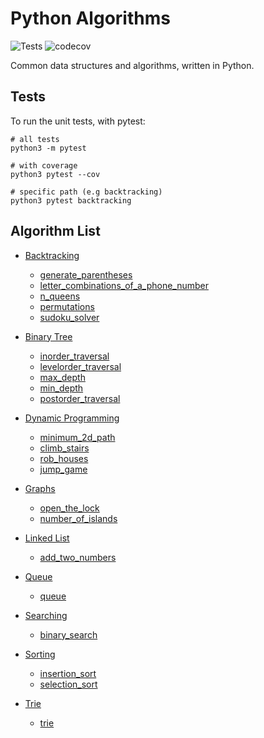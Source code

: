 # Python Algorithms

![Tests](https://github.com/jcockbain/python-algorithms/workflows/Python%20application/badge.svg)
![codecov](https://codecov.io/gh/jcockbain/python-algorithms/branch/master/graph/badge.svg)

Common data structures and algorithms, written in Python.

## Tests

To run the unit tests, with pytest:

```shell
# all tests
python3 -m pytest

# with coverage
python3 pytest --cov

# specific path (e.g backtracking)
python3 pytest backtracking
```

## Algorithm List

- [Backtracking](backtracking)

  - [generate_parentheses](backtracking/generate_parentheses.py)
  - [letter_combinations_of_a_phone_number](backtracking/letter_combinations_of_a_phone_number.py)
  - [n_queens](backtracking/n_queens.py.py)
  - [permutations](backtracking/permutations.py)
  - [sudoku_solver](backtracking/sudoku_solver.py)

- [Binary Tree](binary_tree)

  - [inorder_traversal](binary_tree/inorder_traversal.py)
  - [levelorder_traversal](binary_tree/levelorder_traversal.py)
  - [max_depth](binary_tree/max_depth.py)
  - [min_depth](binary_tree/min_depth.py)
  - [postorder_traversal](binary_tree/postorder_traversal.py)

- [Dynamic Programming](dynamic_programming)

  - [minimum_2d_path](dynamic_programming/minimum_2d_path.py)
  - [climb_stairs](dynamic_programming/climb_stairs.py.py)
  - [rob_houses](dynamic_programming/rob_houses.py)
  - [jump_game](dynamic_programming/jump_game.py)

- [Graphs](graphs)

  - [open_the_lock](graphs/open_the_lock)
  - [number_of_islands](graphs/number_of_islands.py)

- [Linked List](linked_list)

  - [add_two_numbers](linked_list/add_two_numbers.py)

- [Queue](queue)

  - [queue](queue/queue.py)

- [Searching](searching)

  - [binary_search](searching/binary_search.py)

- [Sorting](sorting)

  - [insertion_sort](sorting/insertion_sort.py)
  - [selection_sort](sorting/selection_sort.py)

- [Trie](trie)

  - [trie](trie/trie)
